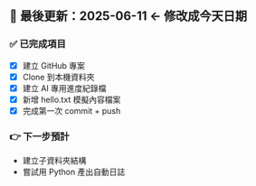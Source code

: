 ## 🔄 最後更新：2025-06-11 ← 修改成今天日期

### ✅ 已完成項目
- [x] 建立 GitHub 專案
- [x] Clone 到本機資料夾
- [x] 建立 AI 專用進度紀錄檔
- [x] 新增 hello.txt 模擬內容檔案
- [x] 完成第一次 commit + push

### 👉 下一步預計
- 建立子資料夾結構
- 嘗試用 Python 產出自動日誌

